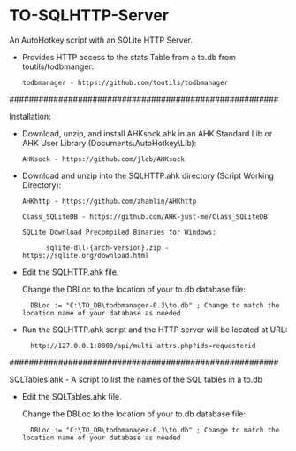 # TO-SQLHTTP-Server
An AutoHotkey script with an SQLite HTTP Server.


* Provides HTTP access to the stats Table from a to.db from toutils/todbmanger:


      todbmanager - https://github.com/toutils/todbmanager


#######################################################


Installation:


* Download, unzip, and install AHKsock.ahk in an AHK Standard Lib or AHK User Library (Documents\AutoHotkey\Lib):
  
  
      AHKsock - https://github.com/jleb/AHKsock




* Download and unzip into the SQLHTTP.ahk directory (Script Working Directory):


      AHKhttp - https://github.com/zhamlin/AHKhttp

      Class_SQLiteDB - https://github.com/AHK-just-me/Class_SQLiteDB
 
      SQLite Download Precompiled Binaries for Windows:
      
            sqlite-dll-{arch-version}.zip - https://sqlite.org/download.html
 
      


* Edit the SQLHTTP.ahk file.

    Change the DBLoc to the location of your to.db database file:

        DBLoc := "C:\TO_DB\todbmanager-0.3\to.db" ; Change to match the location name of your database as needed



* Run the SQLHTTP.ahk script and the HTTP server will be located at URL:

        http://127.0.0.1:8000/api/multi-attrs.php?ids=requesterid


#######################################################


SQLTables.ahk - A script to list the names of the SQL tables in a to.db

* Edit the SQLTables.ahk file.

    Change the DBLoc to the location of your to.db database file:

        DBLoc := "C:\TO_DB\todbmanager-0.3\to.db" ; Change to match the location name of your database as needed
